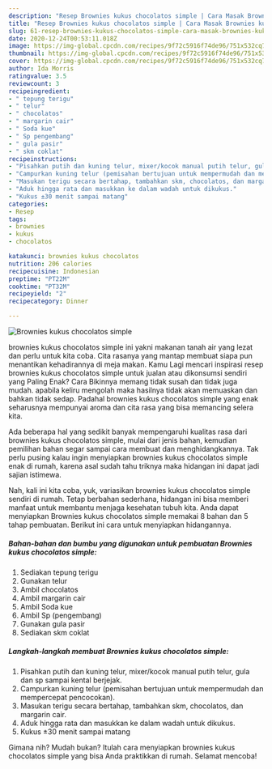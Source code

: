 ```yaml
---
description: "Resep Brownies kukus chocolatos simple | Cara Masak Brownies kukus chocolatos simple Yang Paling Enak"
title: "Resep Brownies kukus chocolatos simple | Cara Masak Brownies kukus chocolatos simple Yang Paling Enak"
slug: 61-resep-brownies-kukus-chocolatos-simple-cara-masak-brownies-kukus-chocolatos-simple-yang-paling-enak
date: 2020-12-24T00:53:11.018Z
image: https://img-global.cpcdn.com/recipes/9f72c5916f74de96/751x532cq70/brownies-kukus-chocolatos-simple-foto-resep-utama.jpg
thumbnail: https://img-global.cpcdn.com/recipes/9f72c5916f74de96/751x532cq70/brownies-kukus-chocolatos-simple-foto-resep-utama.jpg
cover: https://img-global.cpcdn.com/recipes/9f72c5916f74de96/751x532cq70/brownies-kukus-chocolatos-simple-foto-resep-utama.jpg
author: Ida Morris
ratingvalue: 3.5
reviewcount: 3
recipeingredient:
- " tepung terigu"
- " telur"
- " chocolatos"
- " margarin cair"
- " Soda kue"
- " Sp pengembang"
- " gula pasir"
- " skm coklat"
recipeinstructions:
- "Pisahkan putih dan kuning telur, mixer/kocok manual putih telur, gula dan sp sampai kental berjejak."
- "Campurkan kuning telur (pemisahan bertujuan untuk mempermudah dan mempercepat pencocokan)."
- "Masukan terigu secara bertahap, tambahkan skm, chocolatos, dan margarin cair."
- "Aduk hingga rata dan masukkan ke dalam wadah untuk dikukus."
- "Kukus ±30 menit sampai matang"
categories:
- Resep
tags:
- brownies
- kukus
- chocolatos

katakunci: brownies kukus chocolatos 
nutrition: 206 calories
recipecuisine: Indonesian
preptime: "PT22M"
cooktime: "PT32M"
recipeyield: "2"
recipecategory: Dinner

---
```



![Brownies kukus chocolatos simple](https://img-global.cpcdn.com/recipes/9f72c5916f74de96/751x532cq70/brownies-kukus-chocolatos-simple-foto-resep-utama.jpg)


brownies kukus chocolatos simple ini yakni makanan tanah air yang lezat dan perlu untuk kita coba. Cita rasanya yang mantap membuat siapa pun menantikan kehadirannya di meja makan.
Kamu Lagi mencari inspirasi resep brownies kukus chocolatos simple untuk jualan atau dikonsumsi sendiri yang Paling Enak? Cara Bikinnya memang tidak susah dan tidak juga mudah. apabila keliru mengolah maka hasilnya tidak akan memuaskan dan bahkan tidak sedap. Padahal brownies kukus chocolatos simple yang enak seharusnya mempunyai aroma dan cita rasa yang bisa memancing selera kita.



Ada beberapa hal yang sedikit banyak mempengaruhi kualitas rasa dari brownies kukus chocolatos simple, mulai dari jenis bahan, kemudian pemilihan bahan segar sampai cara membuat dan menghidangkannya. Tak perlu pusing kalau ingin menyiapkan brownies kukus chocolatos simple enak di rumah, karena asal sudah tahu triknya maka hidangan ini dapat jadi sajian istimewa.


Nah, kali ini kita coba, yuk, variasikan brownies kukus chocolatos simple sendiri di rumah. Tetap berbahan sederhana, hidangan ini bisa memberi manfaat untuk membantu menjaga kesehatan tubuh kita. Anda dapat menyiapkan Brownies kukus chocolatos simple memakai 8 bahan dan 5 tahap pembuatan. Berikut ini cara untuk menyiapkan hidangannya.

<!--inarticleads1-->

##### Bahan-bahan dan bumbu yang digunakan untuk pembuatan Brownies kukus chocolatos simple:

1. Sediakan  tepung terigu
1. Gunakan  telur
1. Ambil  chocolatos
1. Ambil  margarin cair
1. Ambil  Soda kue
1. Ambil  Sp (pengembang)
1. Gunakan  gula pasir
1. Sediakan  skm coklat




<!--inarticleads2-->

##### Langkah-langkah membuat Brownies kukus chocolatos simple:

1. Pisahkan putih dan kuning telur, mixer/kocok manual putih telur, gula dan sp sampai kental berjejak.
1. Campurkan kuning telur (pemisahan bertujuan untuk mempermudah dan mempercepat pencocokan).
1. Masukan terigu secara bertahap, tambahkan skm, chocolatos, dan margarin cair.
1. Aduk hingga rata dan masukkan ke dalam wadah untuk dikukus.
1. Kukus ±30 menit sampai matang




Gimana nih? Mudah bukan? Itulah cara menyiapkan brownies kukus chocolatos simple yang bisa Anda praktikkan di rumah. Selamat mencoba!
